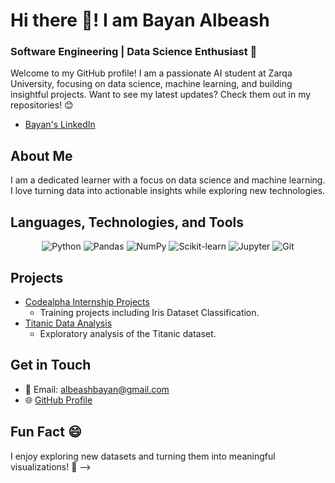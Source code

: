 # Hi there 👋! I am Bayan Albeash

### Software Engineering | Data Science Enthusiast 🌱

Welcome to my GitHub profile! I am a passionate AI student at Zarqa University, focusing on data science, machine learning, and building insightful projects. Want to see my latest updates? Check them out in my repositories! 😊

- [Bayan's LinkedIn](https://www.linkedin.com/in/bayan-albeash-103b932a5/)

## About Me
I am a dedicated learner with a focus on data science and machine learning. I love turning data into actionable insights while exploring new technologies.

## Languages, Technologies, and Tools
<p align="center">
  <img src="https://img.shields.io/badge/Python-3776AB.svg?style=for-the-badge&logo=python&logoColor=white" alt="Python" />
  <img src="https://img.shields.io/badge/Pandas-150458.svg?style=for-the-badge&logo=pandas&logoColor=white" alt="Pandas" />
  <img src="https://img.shields.io/badge/NumPy-013243.svg?style=for-the-badge&logo=numpy&logoColor=white" alt="NumPy" />
  <img src="https://img.shields.io/badge/Scikit-learn-F7931E.svg?style=for-the-badge&logo=scikit-learn&logoColor=white" alt="Scikit-learn" />
  <img src="https://img.shields.io/badge/Jupyter-F37626.svg?style=for-the-badge&logo=Jupyter&logoColor=white" alt="Jupyter" />
  <img src="https://img.shields.io/badge/Git-F05032.svg?style=for-the-badge&logo=git&logoColor=white" alt="Git" />
</p>

## Projects
- [Codealpha Internship Projects](https://github.com/Bayan-Albeash/Codealpha-intership-)
  - Training projects including Iris Dataset Classification.
- [Titanic Data Analysis](https://github.com/Bayan-Albeash/Titanic-Data-)
  - Exploratory analysis of the Titanic dataset.

## Get in Touch
- 📧 Email: [albeashbayan@gmail.com](mailto:albeashbayan@gmail.com)
- 🌐 [GitHub Profile](https://github.com/Bayan-Albeash)

## Fun Fact 😄
I enjoy exploring new datasets and turning them into meaningful visualizations! 🌟
-->
